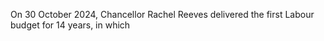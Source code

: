 On 30 October 2024, Chancellor Rachel Reeves delivered the first Labour budget for 14 years, in which 